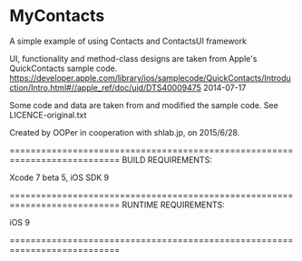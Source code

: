 # MyContacts
A simple example of using Contacts and ContactsUI framework

UI, functionality and method-class designs are taken from Apple's QuickContacts sample code.
<https://developer.apple.com/library/ios/samplecode/QuickContacts/Introduction/Intro.html#//apple_ref/doc/uid/DTS40009475>
2014-07-17

Some code and data are taken from and modified the sample code. See LICENCE-original.txt

Created by OOPer in cooperation with shlab.jp, on 2015/6/28.

===========================================================================
BUILD REQUIREMENTS:

Xcode 7 beta 5, iOS SDK 9

===========================================================================
RUNTIME REQUIREMENTS:

iOS 9

===========================================================================
